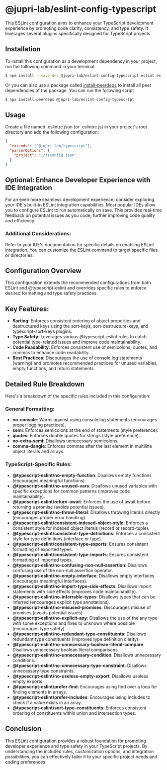 # @jupri-lab/eslint-config-typescript

This ESLint configuration aims to enhance your TypeScript development experience by promoting code clarity, consistency, and type safety. It leverages several plugins specifically designed for TypeScript projects.

## Installation

To install this configuration as a development dependency in your project, run the following command in your terminal.

```bash
$ npm install --save-dev @jupri-lab/eslint-config-typescript eslint eslint-plugin-sort-destructure-keys eslint-plugin-sort-keys eslint-plugin-typescript-sort-keys @typescript-eslint/eslint-plugin @typescript-eslint/parser
```

Or you can also use a package called [install-peerdeps](https://www.npmjs.com/package/install-peerdeps) to install all peer dependencies of the package. You can run the following script

```bash
$ npx install-peerdeps @jupri-lab/eslint-config-typescript
```

## Usage

Create a file named .eslintrc.json (or .eslintrc.js) in your project's root directory and add the following configuration:

```json
{
  "extends": ["@jupri-lab/typescript"],
  "parserOptions": {
    "project": "./tsconfig.json"
  }
}
```

## Optional: Enhance Developer Experience with IDE Integration

For an even more seamless development experience, consider exploring your IDE's built-in ESLint integration capabilities. Most popular IDEs allow you to configure ESLint to run automatically on save. This provides real-time feedback on potential issues as you code, further improving code quality and efficiency.

### Additional Considerations:

Refer to your IDE's documentation for specific details on enabling ESLint integration.
You can customize the ESLint command to target specific files or directories.

## Configuration Overview

This configuration extends the recommended configurations from both ESLint and @typescript-eslint and overrides specific rules to enforce desired formatting and type safety practices.

## Key Features:

- **Sorting**: Enforces consistent ordering of object properties and destructured keys using the sort-keys, sort-destructure-keys, and typescript-sort-keys plugins.
- **Type Safety**: Leverages various @typescript-eslint rules to catch potential type-related issues and improve code maintainability.
- **Code Readability**: Enforces consistent use of semicolons, quotes, and commas to enhance code readability.
- **Best Practices**: Discourages the use of console.log statements (warning) and promotes recommended practices for unused variables, empty functions, and return statements.

## Detailed Rule Breakdown

Here's a breakdown of the specific rules included in this configuration:

### General Formatting:

- **no-console**: Warns against using console.log statements (encourages proper logging practices).
- **semi**: Enforces semicolons at the end of statements (style preference).
- **quotes**: Enforces double quotes for strings (style preference).
- **no-extra-semi**: Disallows unnecessary semicolons.
- **comma-dangle**: Enforces commas after the last element in multiline object literals and arrays.

### TypeScript-Specific Rules:

- **@typescript-eslint/no-empty-function**: Disallows empty functions (encourages meaningful functions).
- **@typescript-eslint/no-unused-vars**: Disallows unused variables with specific exceptions for common patterns (improves code maintainability).
- **@typescript-eslint/return-await**: Enforces the use of await before returning a promise (avoids potential issues).
- **@typescript-eslint/no-throw-literal**: Disallows throwing literals directly (encourages proper error handling).
- **@typescript-eslint/consistent-indexed-object-style**: Enforces a consistent style for indexed object literals (record or record-tuple).
- **@typescript-eslint/consistent-type-definitions**: Enforces a consistent style for type definitions (interface or type).
- **@typescript-eslint/consistent-type-exports**: Ensures consistent formatting of exported types.
- **@typescript-eslint/consistent-type-imports**: Ensures consistent formatting of imported types.
- **@typescript-eslint/no-confusing-non-null-assertion**: Disallows confusing use of the non-null assertion operator.
- **@typescript-eslint/no-empty-interface**: Disallows empty interfaces (encourages meaningful interfaces).
- **@typescript-eslint/no-import-type-side-effects**: Disallows import statements with side effects (improves code maintainability).
- **@typescript-eslint/no-inferrable-types**: Disallows types that can be inferred (encourages explicit type annotations).
- **@typescript-eslint/no-misused-promises**: Discourages misuse of promises (avoids potential issues).
- **@typescript-eslint/no-explicit-any**: Disallows the use of the any type with some exceptions and fixes to unknown where possible (encourages type safety).
- **@typescript-eslint/no-redundant-type-constituents**: Disallows redundant type constituents (improves type definition clarity).
- **@typescript-eslint/no-unnecessary-boolean-literal-compare**: Disallows unnecessary boolean literal comparisons.
- **@typescript-eslint/no-unnecessary-condition**: Disallows unnecessary conditions.
- **@typescript-eslint/no-unnecessary-type-constraint**: Disallows unnecessary type constraints.
- **@typescript-eslint/no-useless-empty-export**: Disallows useless empty exports.
- **@typescript-eslint/prefer-find**: Encourages using find over a loop for finding elements in arrays.
- **@typescript-eslint/prefer-includes**: Encourages using includes to check if a value exists in an array.
- **@typescript-eslint/sort-type-constituents**: Enforces consistent ordering of constituents within union and intersection types.

## Conclusion

This ESLint configuration provides a robust foundation for promoting developer experience and type safety in your TypeScript projects. By understanding the included rules, customization options, and integration possibilities, you can effectively tailor it to your specific project needs and coding preferences.
